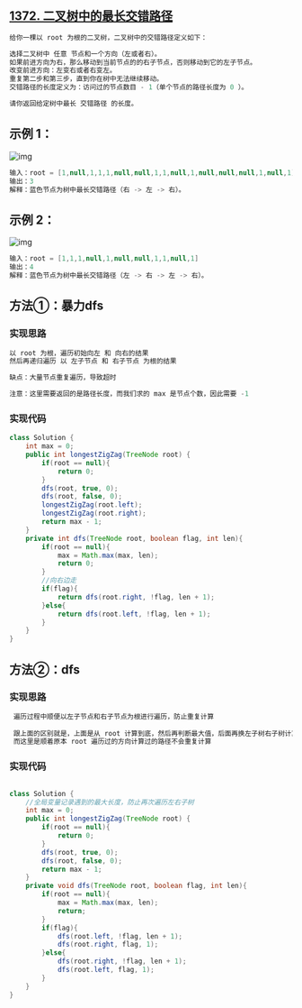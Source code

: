 ## **[1372. 二叉树中的最长交错路径](https://leetcode-cn.com/problems/longest-zigzag-path-in-a-binary-tree/)**



```java
给你一棵以 root 为根的二叉树，二叉树中的交错路径定义如下：

选择二叉树中 任意 节点和一个方向（左或者右）。
如果前进方向为右，那么移动到当前节点的的右子节点，否则移动到它的左子节点。
改变前进方向：左变右或者右变左。
重复第二步和第三步，直到你在树中无法继续移动。
交错路径的长度定义为：访问过的节点数目 - 1（单个节点的路径长度为 0 ）。

请你返回给定树中最长 交错路径 的长度。
```



## **示例 1：**

![img](https://assets.leetcode-cn.com/aliyun-lc-upload/uploads/2020/03/07/sample_1_1702.png)

```java
输入：root = [1,null,1,1,1,null,null,1,1,null,1,null,null,null,1,null,1]
输出：3
解释：蓝色节点为树中最长交错路径（右 -> 左 -> 右）。
```





## **示例 2：**

![img](https://assets.leetcode-cn.com/aliyun-lc-upload/uploads/2020/03/07/sample_2_1702.png)

```java
输入：root = [1,1,1,null,1,null,null,1,1,null,1]
输出：4
解释：蓝色节点为树中最长交错路径（左 -> 右 -> 左 -> 右）。
```





## **方法①：暴力dfs**



### 实现思路

```java
以 root 为根，遍历初始向左 和 向右的结果
然后再递归遍历 以 左子节点 和 右子节点 为根的结果

缺点：大量节点重复遍历，导致超时

注意：这里需要返回的是路径长度，而我们求的 max 是节点个数，因此需要 -1
```



### 实现代码

```java
class Solution {
    int max = 0;
    public int longestZigZag(TreeNode root) {
        if(root == null){
            return 0;
        }
        dfs(root, true, 0);
        dfs(root, false, 0);
        longestZigZag(root.left); 
        longestZigZag(root.right);
        return max - 1;
    }
    private int dfs(TreeNode root, boolean flag, int len){
        if(root == null){
            max = Math.max(max, len);
            return 0;
        }
        //向右边走
        if(flag){
            return dfs(root.right, !flag, len + 1);
        }else{
            return dfs(root.left, !flag, len + 1);
        }
    }
}
```





## **方法②：dfs**



### 实现思路

```java
 遍历过程中顺便以左子节点和右子节点为根进行遍历，防止重复计算
 
 跟上面的区别就是，上面是从 root 计算到底，然后再判断最大值，后面再换左子树右子树计算到底，再判断最大值
 而这里是顺着原本 root 遍历过的方向计算过的路径不会重复计算
```



### 实现代码

```java

class Solution {
    //全局变量记录遇到的最大长度，防止再次遍历左右子树
    int max = 0;
    public int longestZigZag(TreeNode root) {
        if(root == null){
            return 0;
        }
        dfs(root, true, 0);
        dfs(root, false, 0);
        return max - 1;
    }
    private void dfs(TreeNode root, boolean flag, int len){
        if(root == null){
            max = Math.max(max, len);
            return;
        }
        if(flag){
            dfs(root.left, !flag, len + 1);
            dfs(root.right, flag, 1);
        }else{
            dfs(root.right, !flag, len + 1);
            dfs(root.left, flag, 1);
        }
    }
}
```

